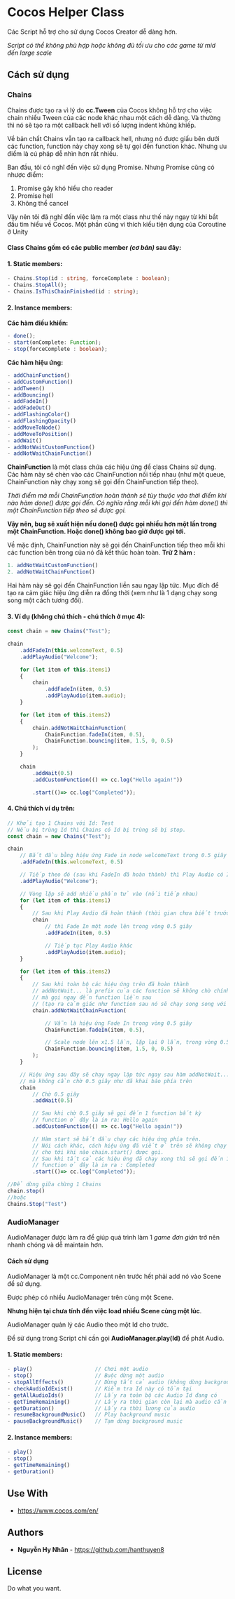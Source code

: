 # Cocos Helper Class

Các Script hỗ trợ cho sử dụng Cocos Creator dễ dàng hơn.

*Script có thể không phù hợp hoặc không đủ tối ưu cho các game từ mid đến large scale*

## Cách sử dụng

### Chains

Chains được tạo ra vì lý do **cc.Tween** của Cocos không hỗ trợ cho việc chain nhiều Tween của các node khác nhau một cách dễ dàng. Và thường thì nó sẽ tạo ra một callback hell với số lượng indent khủng khiếp.

Về bản chất Chains vẫn tạo ra callback hell, nhưng nó được giấu bên dưới các function, function này chạy xong sẽ tự gọi đến function khác. Nhưng ưu điểm là cú pháp dễ nhìn hơn rất nhiều.

Ban đầu, tôi có nghĩ đến việc sử dụng Promise. Nhưng Promise cũng có nhược điểm:
1. Promise gây khó hiểu cho reader
2. Promise hell
3. Không thể cancel

Vậy nên tôi đã nghĩ đến việc làm ra một class như thế này ngay từ khi bắt đầu tìm hiểu về Cocos. Một phần cũng vì thích kiểu tiện dụng của Coroutine ở Unity

#### Class Chains gồm có các public member *(cơ bản)* sau đây:

#### 1. Static members:

```typescript
- Chains.Stop(id : string, forceComplete : boolean);
- Chains.StopAll();
- Chains.IsThisChainFinished(id : string);
```

#### 2. Instance members:

**Các hàm điều khiển:**

```typescript
- done();
- start(onComplete: Function);
- stop(forceComplete : boolean);
```

**Các hàm hiệu ứng:**

```typescript
- addChainFunction()
- addCustomFunction()
- addTween()
- addBouncing()
- addFadeIn()
- addFadeOut()
- addFlashingColor()
- addFlashingOpacity()
- addMoveToNode()
- addMoveToPosition()
- addWait()
- addNotWaitCustomFunction()
- addNotWaitChainFunction()
```

**ChainFunction** là một class chứa các hiệu ứng để class Chains sử dụng.
Các hàm này sẽ chèn vào các ChainFunction nối tiếp nhau (như một queue, ChainFunction này chạy xong sẽ gọi đến ChainFunction tiếp theo).

*Thời điểm mà mỗi ChainFunction hoàn thành sẽ tùy thuộc vào thời điểm khi nào hàm done() được gọi đến. Có nghĩa rằng mỗi khi gọi đến hàm done() thì một ChainFunction tiếp theo sẽ được gọi.*

**Vậy nên, bug sẽ xuất hiện nếu done() được gọi nhiều hơn một lần trong một ChainFunction. Hoặc done() không bao giờ được gọi tới.**

Về mặc định, ChainFunction này sẽ gọi đến ChainFunction tiếp theo mỗi khi các function bên trong của nó đã kết thúc hoàn toàn.
**Trừ 2 hàm :**
```typescript
1. addNotWaitCustomFunction()
2. addNotWaitChainFunction()
```

Hai hàm này sẽ gọi đến ChainFunction liền sau ngay lập tức. Mục đích để tạo ra cảm giác hiệu ứng diễn ra đồng thời (xem như là 1 dạng chạy song song một cách tương đối).

#### 3. Ví dụ (không chú thích - chú thích ở mục 4):
```typescript
const chain = new Chains("Test");

chain
    .addFadeIn(this.welcomeText, 0.5)
    .addPlayAudio("Welcome");

    for (let item of this.items1)
    {
        chain
            .addFadeIn(item, 0.5)
            .addPlayAudio(item.audio);
    }

    for (let item of this.items2)
    {
        chain.addNotWaitChainFunction(
            ChainFunction.fadeIn(item, 0.5),
            ChainFunction.bouncing(item, 1.5, 0, 0.5)
        );
    }

    chain
        .addWait(0.5)
        .addCustomFunction(() => cc.log("Hello again!"))

        .start(()=> cc.log("Completed"));
```

#### 4. Chú thích ví dụ trên:
```typescript
// Khởi tạo 1 Chains với Id: Test
// Nếu bị trùng Id thì Chains có Id bị trùng sẽ bị stop.
const chain = new Chains("Test");

chain
    // Bắt đầu bằng hiệu ứng Fade in node welcomeText trong 0.5 giây
    .addFadeIn(this.welcomeText, 0.5)

    // Tiếp theo đó (sau khi FadeIn đã hoàn thành) thì Play Audio có Id: Welcome
    .addPlayAudio("Welcome");

    // Vòng lặp sẽ add nhiều phần tử vào (nối tiếp nhau)
    for (let item of this.items1)
    {
        // Sau khi Play Audio đã hoàn thành (thời gian chưa biết trước)
        chain
            // thì Fade In một node lên trong vòng 0.5 giây
            .addFadeIn(item, 0.5)

            // Tiếp tục Play Audio khác
            .addPlayAudio(item.audio);
    }

    for (let item of this.items2)
    {
        // Sau khi toàn bộ các hiệu ứng trên đã hoàn thành
        // addNotWait... là prefix của các function sẽ không chờ chính nó hoàn thành
        // mà gọi ngay đến function liền sau 
        // (tạo ra cảm giác như function sau nó sẽ chạy song song với nó)
        chain.addNotWaitChainFunction(

            // Vẫn là hiệu ứng Fade In trong vòng 0.5 giây
            ChainFunction.fadeIn(item, 0.5),

            // Scale node lên x1.5 lần, lặp lại 0 lần, trong vòng 0.5 giây
            ChainFunction.bouncing(item, 1.5, 0, 0.5)
        );
    }

    // Hiệu ứng sau đây sẽ chạy ngay lập tức ngay sau hàm addNotWait... 
    // mà không cần chờ 0.5 giây như đã khai báo phía trên
    chain
        // Chờ 0.5 giây
        .addWait(0.5)

        // Sau khi chờ 0.5 giây sẽ gọi đến 1 function bất kỳ
        // function ở đây là in ra: Hello again
        .addCustomFunction(() => cc.log("Hello again!"))

        // Hàm start sẽ bắt đầu chạy các hiệu ứng phía trên.
        // Nói cách khác, cách hiệu ứng đã viết ở trên sẽ không chạy
        // cho tới khi nào chain.start() được gọi.
        // Sau khi tất cả các hiệu ứng đã chạy xong thì sẽ gọi đến 1 function bất kỳ nào đó (callback)
        // function ở đây là in ra : Completed
        .start(()=> cc.log("Completed"));

//Để dừng giữa chừng 1 Chains
chain.stop() 
//hoặc
Chains.Stop("Test")
```

### AudioManager

AudioManager được làm ra để giúp quá trình làm 1 *game đơn giản* trở nên nhanh chóng và dễ maintain hơn.

#### Cách sử dụng
AudioManager là một cc.Component nên trước hết phải add nó vào Scene để sử dụng.

Được phép có nhiều AudioManager trên cùng một Scene.

**Nhưng hiện tại chưa tính đến việc load nhiều Scene cùng một lúc**.

AudioManager quản lý các Audio theo một Id cho trước.

Để sử dụng trong Script chỉ cần gọi **AudioManager.play(Id)** để phát Audio.

#### 1. Static members:
```typescript
- play()                    // Chơi một audio
- stop()                    // Buộc dừng một audio
- stopAllEffects()          // Dừng tất cả audio (không dừng background music)
- checkAudioIdExist()       // Kiểm tra Id này có tồn tại
- getAllAudioIds()          // Lấy ra toàn bộ các Audio Id đang có
- getTimeRemaining()        // Lấy ra thời gian còn lại mà audio cần để chơi xong
- getDuration()             // Lấy ra thời lượng của audio
- resumeBackgroundMusic()   // Play background music
- pauseBackgroundMusic()    // Tạm dừng background music
```

#### 2. Instance members:
```typescript
- play()
- stop()
- getTimeRemaining()
- getDuration()
```

## Use With

* https://www.cocos.com/en/

## Authors

* **Nguyễn Hy Nhân** - https://github.com/hanthuyen8

## License

Do what you want.
